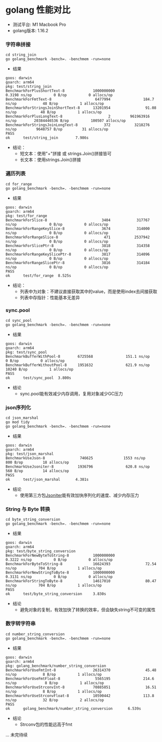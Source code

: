 # golang 性能对比

* 测试平台: M1 Macbook Pro
* golang版本: 1.16.2

### 字符串拼接

```shell
cd string_join
go golang_benchmark -bench=. -benchmem -run=none
```

* 结果

```text
goos: darwin
goarch: arm64
pkg: test/string_join
BenchmarkForPlusShortText-8             1000000000               0.3198 ns/op          0 B/op          0 allocs/op
BenchmarkForFmtText-8                    6477994               184.7 ns/op            48 B/op          1 allocs/op
BenchmarkForStringsJoinShortText-8      13201954                91.08 ns/op           48 B/op          1 allocs/op
BenchmarkForPlusLongText-8                     2         961963916 ns/op        20384446536 B/op          100507 allocs/op
BenchmarkForStringsJoinLongText-8            372           3218276 ns/op         9648757 B/op         31 allocs/op
PASS
ok      test/string_join        7.986s
 ```

* 结论：
    * 短文本：使用"+"拼接 或 strings.Join()拼接皆可
    * 长文本：使用strings.Join()拼接

### 遍历列表

```shell
cd for_range
go golang_benchmark -bench=. -benchmem -run=none
```

* 结果

```text
goos: darwin
goarch: arm64
pkg: test/for_range
BenchmarkForSlice-8                         3404            317767 ns/op               0 B/op          0 allocs/op
BenchmarkForRangeKeySlice-8                 3674            314000 ns/op               0 B/op          0 allocs/op
BenchmarkForRangeSlice-8                     471           2537942 ns/op               0 B/op          0 allocs/op
BenchmarkForSlicePtr-8                      3818            314358 ns/op               0 B/op          0 allocs/op
BenchmarkForRangeKeySlicePtr-8              3817            314096 ns/op               0 B/op          0 allocs/op
BenchmarkForRangeSlicePtr-8                 3816            314184 ns/op               0 B/op          0 allocs/op
PASS
ok      test/for_range  8.525s
```

* 结论：
    * 列表中为对象：不建议直接获取其中的value，而是使用index去间接获取
    * 列表中存指针：性能基本无差异

### sync.pool

```shell
cd sync_pool
go golang_benchmark -bench=. -benchmem -run=none
```

* 结果

```text
goos: darwin
goarch: arm64
pkg: test/sync_pool
BenchmarkBufferWithPool-8        6725568               151.1 ns/op             0 B/op          0 allocs/op
BenchmarkBufferWithoutPool-8     1951632               621.9 ns/op         10240 B/op          1 allocs/op
PASS
ok      test/sync_pool  3.800s
```

* 结论
    * sync.pool能有效减少内存调用，复用对象减少GC压力

### json序列化

```shell
cd json_marshal
go mod tidy
go golang_benchmark -bench=. -benchmem -run=none
```

* 结果

```text
goos: darwin
goarch: arm64
pkg: test/json_marshal
BenchmarkUseJson-8                746625              1553 ns/op             800 B/op         18 allocs/op
BenchmarkUseJsoniter-8           1936796               620.8 ns/op           560 B/op         14 allocs/op
PASS
ok      test/json_marshal       4.381s
```

* 结论
    * 使用第三方包[Jsoniter](http://github.com/json-iterator/go)能有效加快序列化的速度、减少内存压力

### String 与 Byte 转换

```shell
cd byte_string_conversion
go golang_benchmark -bench=. -benchmem -run=none
```

* 结果

```text
goos: darwin
goarch: arm64
pkg: test/byte_string_conversion
BenchmarkForNewByteToString-8           1000000000               0.3222 ns/op          0 B/op          0 allocs/op
BenchmarkForByteToString-8              16624393                72.54 ns/op          704 B/op          1 allocs/op
BenchmarkForNewStringToByte-8           1000000000               0.3131 ns/op          0 B/op          0 allocs/op
BenchmarkForStringToByte-8              14617010                80.47 ns/op          704 B/op          1 allocs/op
PASS
ok      test/byte_string_conversion     3.830s
```

* 结论
    * 避免对象的复制，有效加快了转换的效率，但会缺失string不可变的属性

### 数字转字符串

```shell
cd number_string_conversion
go golang_benchmark -bench=. -benchmem -run=none
```

* 结果

```text
goos: darwin
goarch: arm64
pkg: golang_benchmark/number_string_conversion
BenchmarkForUseFmtInt-8                 26314370                45.48 ns/op            8 B/op          1 allocs/op
BenchmarkForUseFmtFloat-8                5565195               214.6 ns/op             8 B/op          1 allocs/op
BenchmarkForUseStrconvInt-8             70885851                16.51 ns/op            8 B/op          1 allocs/op
BenchmarkForUseStrconvFloat-8           10590442               113.8 ns/op            32 B/op          2 allocs/op
PASS
ok      golang_benchmark/number_string_conversion       6.539s
```

* 结论
    * Strconv包的性能远高于fmt

... 未完待续